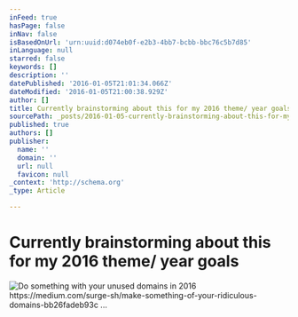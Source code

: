 ```yaml
---
inFeed: true
hasPage: false
inNav: false
isBasedOnUrl: 'urn:uuid:d074eb0f-e2b3-4bb7-bcbb-bbc76c5b7d85'
inLanguage: null
starred: false
keywords: []
description: ''
datePublished: '2016-01-05T21:01:34.066Z'
dateModified: '2016-01-05T21:00:38.929Z'
author: []
title: Currently brainstorming about this for my 2016 theme/ year goals
sourcePath: _posts/2016-01-05-currently-brainstorming-about-this-for-my-2016-theme-year-g.md
published: true
authors: []
publisher:
  name: ''
  domain: ''
  url: null
  favicon: null
_context: 'http://schema.org'
_type: Article

---
```

# Currently brainstorming about this for my 2016 theme/ year goals
![Do something with your unused domains in 2016 https&colon;&sol;&sol;medium&period;com&sol;surge-sh&sol;make-something-of-your-ridiculous-domains-bb26fadeb93c &period;&period;&period;](https://pbs.twimg.com/media/CXfjqv6WEAEiOfk.png:large)